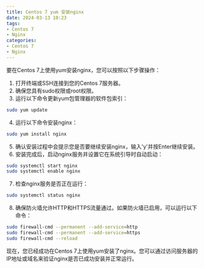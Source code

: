 ```yaml
---
title: Centos 7 yum 安装nginx
date: 2024-03-13 10:23
tags: 
- Centos 7
- Nginx
categories:
- Centos 7
- Nginx
---
```

要在Centos 7上使用yum安装nginx，您可以按照以下步骤操作：

1. 打开终端或SSH连接到您的Centos 7服务器。
2. 确保您具有sudo权限或root权限。
3. 运行以下命令更新yum包管理器的软件包索引：

```bash
sudo yum update
```

4. 运行以下命令安装nginx：

```bash
sudo yum install nginx
```

5. 确认安装过程中会提示您是否要继续安装nginx，输入'y'并按Enter继续安装。
6. 安装完成后，启动nginx服务并设置它在系统引导时自动启动：

```bash
sudo systemctl start nginx
sudo systemctl enable nginx
```

7. 检查nginx服务是否正在运行：

```bash
sudo systemctl status nginx
```

8. 确保防火墙允许HTTP和HTTPS流量通过。如果防火墙已启用，可以运行以下命令：

```bash
sudo firewall-cmd --permanent --add-service=http
sudo firewall-cmd --permanent --add-service=https
sudo firewall-cmd --reload
```

现在，您已经成功在Centos 7上使用yum安装了nginx。您可以通过访问服务器的IP地址或域名来验证nginx是否已成功安装并正常运行。